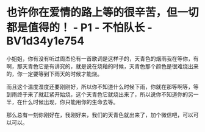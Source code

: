 # 也许你在爱情的路上等的很辛苦，但一切都是值得的！ - P1 - 不怕队长 - BV1d34y1e754

小姐姐，你有没有听过周杰伦有一首歌词是这样子的，天青色的烟雨我在等你，有啊，那天青色它是有讲究的，就是说在烧釉的时候，天青色那个颜色是很难烧出来的，你一定要等到下雨天的时候才能烧。

而且这个温度湿度还要刚刚好，所以你不知道什么时候下雨，你就在那等啊等，等到雨终于来了就赶紧开始烧，这个天青色它就烧出来了，所以说你不知道你的另一半，在什么时候出现，你只能用你的生命去等。

那么总有一刻你刚好在，我刚好来，我们的天青色就出来了，加个微信吧，可以可以可以。